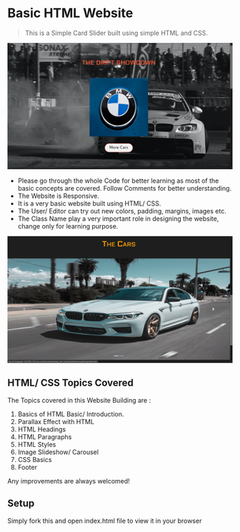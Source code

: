 # Basic HTML Website
> This is a Simple Card Slider built using simple HTML and CSS. 

![Website Image 1](ss_1_web.png)

* Please go through the whole Code for better learning as most of the basic concepts are covered. Follow Comments for better understanding.
* The Website is Responsive.
* It is a very basic website built using HTML/ CSS.
* The User/ Editor can try out new colors, padding, margins, images etc.
* The Class Name play a very important role in designing the website, change only for learning purpose.

![Website Image 2](ss_2_caruosel.png)

## HTML/ CSS Topics Covered

The Topics covered in this Website Building are :

1. Basics of HTML Basic/ Introduction.
2. Parallax Effect with HTML
3. HTML Headings
4. HTML Paragraphs
5. HTML Styles
6. Image Slideshow/ Carousel
7. CSS Basics
8. Footer 

Any improvements are always welcomed!

## Setup

Simply fork this and open index.html file to view it in your browser



